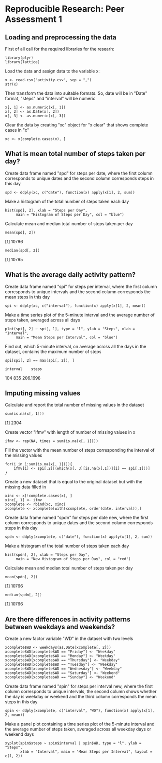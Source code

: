 # Reproducible Research: Peer Assessment 1
## Loading and preprocessing the data

First of all call for the required libraries for the researh:
```{r}
library(plyr)
library(lattice)
```

Load the data and assign data to the variable x:
```{r}
x <- read.csv("activity.csv", sep = ",")
str(x)
```

Then transform the data into suitable formats.
So, date will be in "Date" format, "steps" and "interval" will be numeric
```{r}
x[, 1] <- as.numeric(x[, 1])
x[, 2] <- as.Date(x[, 2])
x[, 3] <- as.numeric(x[, 3])
```

Clear the data by creating "xc" object for "x clear" that shows complete cases in "x"
```{r}
xc <- x[complete.cases(x), ]
```


## What is mean total number of steps taken per day?

Create data frame named "spd" for steps per date, where the first column 
corresponds to unique dates and the second column corresponds steps in this day
```{r}
spd <- ddply(xc, c("date"), function(x) apply(x[1], 2, sum)) 
```

Make a histogram of the total number of steps taken each day
```{r}
hist(spd[, 2], xlab = "Steps per Day", 
     main = "Histogram of Steps per Day", col = "blue")
```

Calculate mean and median total number of steps taken per day
```{r}
mean(spd[, 2])
```
[1] 10766

```{r}
median(spd[, 2])
```
[1] 10765


## What is the average daily activity pattern?

Create data frame named "spi" for steps per interval, where the first column 
corresponds to unique intervals and the second column corresponds the mean steps in this day
```{r}
spi <- ddply(xc, c("interval"), function(x) apply(x[1], 2, mean))
```

Make a time series plot of the 5-minute interval and the average number of steps taken, averaged across all days
```{r}
plot(spi[, 2] ~ spi[, 1], type = "l", ylab = "Steps", xlab = "Interval", 
     main = "Mean Steps per Interval", col = "blue")
```

Find out, which 5-minute interval, on average across all the days in the dataset, contains the maximum number of steps
```{r}
spi[spi[, 2] == max(spi[, 2]), ]
```
    interval    steps
104      835 206.1698


## Imputing missing values

Calculate and report the total number of missing values in the dataset
```{r}
sum(is.na(x[, 1]))
```
[1] 2304

Create vector "ifmv" with length of number of missing values in x
```{r}
ifmv <- rep(NA, times = sum(is.na(x[, 1])))
```

Fill the vector with the mean number of steps corresponding the interval of the missing values
```{r}
for(i in 1:sum(is.na(x[, 1]))){
    ifmv[i] <- spi[,2][(which(x[, 3][is.na(x[,1])][i] == spi[,1]))]
}
```

Create a new dataset that is equal to the original dataset but with the missing data filled in
```{r}
xinc <- x[!complete.cases(x), ]
xinc[, 1] <- ifmv
xcomplete <- rbind(xc, xinc)
xcomplete <- xcomplete[with(xcomplete, order(date, interval)),]
```

Create data frame named "spdn" for steps per date new, where the first column 
corresponds to unique dates and the second column corresponds steps in this day
```{r}
spdn <- ddply(xcomplete, c("date"), function(x) apply(x[1], 2, sum))
```

Make a histogram of the total number of steps taken each day
```{r}
hist(spdn[, 2], xlab = "Steps per Day", 
     main = "New Histogram of Steps per Day", col = "red")
```

Calculate mean and median total number of steps taken per day
```{r}
mean(spdn[, 2])
```
[1] 10766

```{r}
median(spdn[, 2])
```
[1] 10766

## Are there differences in activity patterns between weekdays and weekends?
Create a new factor variable "WD" in the dataset with two levels
```{r}
xcomplete$WD <- weekdays(as.Date(xcomplete[, 2]))
xcomplete$WD[xcomplete$WD == "Friday"] <- "Weekday"
xcomplete$WD[xcomplete$WD == "Monday"] <- "Weekday"
xcomplete$WD[xcomplete$WD == "Thursday"] <- "Weekday"
xcomplete$WD[xcomplete$WD == "Tuesday"] <- "Weekday"
xcomplete$WD[xcomplete$WD == "Wednesday"] <- "Weekday"
xcomplete$WD[xcomplete$WD == "Saturday"] <- "Weekend"
xcomplete$WD[xcomplete$WD == "Sunday"] <- "Weekend"
```
Create data frame named "spin" for steps per interval new, where the first column corresponds to unique intervals, the second column shows whether the day is weekday or weekend and the third column corresponds the mean steps in this day
```{r}
spin <- ddply(xcomplete, c("interval", "WD"), function(x) apply(x[1], 2, mean))
```
Make a panel plot containing a time series plot of the 5-minute interval and the average number of steps taken, averaged across all weekday days or weekend days
```{r}
xyplot(spin$steps ~ spin$interval | spin$WD, type = "l", ylab = "Steps", 
       xlab = "Interval", main = "Mean Steps per Interval", layout = c(1, 2))
```